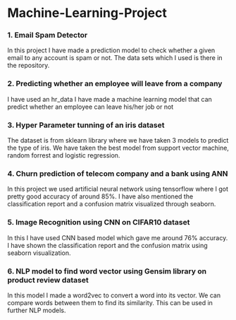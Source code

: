 # Machine-Learning-Project
<h3>1. Email Spam Detector</h3>
<p>In this project I have made a prediction model to check whether a given email to any account is spam or not. The data sets which I used is there in the repository.</p>
<h3>2. Predicting whether an employee will leave from a company</h3>
<p>I have used an hr_data I have made a machine learning model that can predict whether an employee can leave his/her job or not </p>
<h3>3. Hyper Parameter tunning of an iris dataset </h3>
<p>The dataset is from sklearn library where we have taken 3 models to predict the type of iris. We have taken the best model from support vector machine, random forrest and logistic regression.</p>
<h3>4. Churn prediction of telecom company and a bank using ANN</h3>
<p>In this project we used artificial neural network using tensorflow where I got pretty good accuracy of around 85%. I have also mentioned the classification report and a confusion matrix visualized through seaborn.</p>
<h3>5. Image Recognition using CNN on CIFAR10 dataset</h3>
<p>In this I have used CNN based model which gave me around 76% accuracy. I have shown the classification report and the confusion matrix using seaborn visualization.</p>
<h3>6. NLP model to find word vector using Gensim library on product review dataset</h3>
<p>In this model I made a word2vec to convert a word into its vector. We can compare words between them to find its similarity. This can be used in further NLP models.</p>
